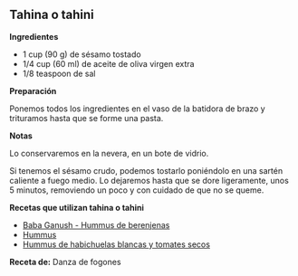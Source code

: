 ## Tahina o tahini

**Ingredientes**

- 1 cup (90 g) de sésamo tostado
- 1/4 cup (60 ml) de aceite de oliva virgen extra
- 1/8 teaspoon de sal

**Preparación**

Ponemos todos los ingredientes en el vaso de la batidora de brazo y trituramos hasta que se forme una pasta.

**Notas**

Lo conservaremos en la nevera, en un bote de vidrio.

Si tenemos el sésamo crudo, podemos tostarlo poniéndolo en una sartén caliente a fuego medio. Lo dejaremos hasta que se dore ligeramente, unos 5 minutos, removiendo un poco y con cuidado de que no se queme.

**Recetas que utilizan tahina o tahini**

- [Baba Ganush - Hummus de berenjenas](../salado/baba-ganush-hummus-de-berenjena.md)
- [Hummus](../salado/hummus.md)
- [Hummus de habichuelas blancas y tomates secos](../salado/hummus-de-habichuelas-blancas-y-tomates-secos.md)

**Receta de:** Danza de fogones